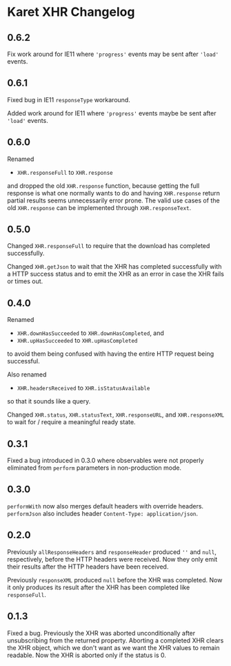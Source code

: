 # Karet XHR Changelog

## 0.6.2

Fix work around for IE11 where `'progress'` events may be sent after `'load'`
events.

## 0.6.1

Fixed bug in IE11 `responseType` workaround.

Added work around for IE11 where `'progress'` events maybe be sent after
`'load'` events.

## 0.6.0

Renamed

* `XHR.responseFull` to `XHR.response`

and dropped the old `XHR.response` function, because getting the full response
is what one normally wants to do and having `XHR.response` return partial
results seems unnecessarily error prone.  The valid use cases of the old
`XHR.response` can be implemented through `XHR.responseText`.

## 0.5.0

Changed `XHR.responseFull` to require that the download has completed
successfully.

Changed `XHR.getJson` to wait that the XHR has completed successfully with a
HTTP success status and to emit the XHR as an error in case the XHR fails or
times out.

## 0.4.0

Renamed

* `XHR.downHasSucceeded` to `XHR.downHasCompleted`, and
* `XHR.upHasSucceeded` to `XHR.upHasCompleted`

to avoid them being confused with having the entire HTTP request being
successful.

Also renamed

* `XHR.headersReceived` to `XHR.isStatusAvailable`

so that it sounds like a query.

Changed `XHR.status`, `XHR.statusText`, `XHR.responseURL`, and `XHR.responseXML`
to wait for / require a meaningful ready state.

## 0.3.1

Fixed a bug introduced in 0.3.0 where observables were not properly eliminated
from `perform` parameters in non-production mode.

## 0.3.0

`performWith` now also merges default headers with override headers.
`performJson` also includes header `Content-Type: application/json`.

## 0.2.0

Previously `allResponseHeaders` and `responseHeader` produced `''` and `null`,
respectively, before the HTTP headers were received.  Now they only emit their
results after the HTTP headers have been received.

Previously `responseXML` produced `null` before the XHR was completed.  Now it
only produces its result after the XHR has been completed like `responseFull`.

## 0.1.3

Fixed a bug.  Previously the XHR was aborted unconditionally after unsubscribing
from the returned property.  Aborting a completed XHR clears the XHR object,
which we don't want as we want the XHR values to remain readable.  Now the XHR
is aborted only if the status is 0.
